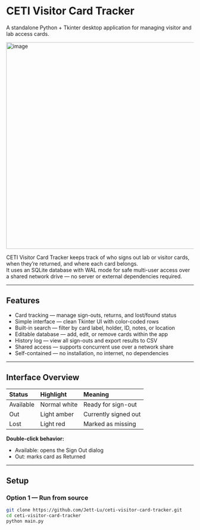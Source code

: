 # CETI Visitor Card Tracker

A standalone Python + Tkinter desktop application for managing visitor and lab access cards.

<img width="967" height="554" alt="image" src="https://github.com/user-attachments/assets/b4f88fd0-5f89-4f7a-8378-673876ee9f95" />

CETI Visitor Card Tracker keeps track of who signs out lab or visitor cards, when they’re returned, and where each card belongs.  
It uses an SQLite database with WAL mode for safe multi-user access over a shared network drive — no server or external dependencies required.

---

## Features

- Card tracking — manage sign-outs, returns, and lost/found status  
- Simple interface — clean Tkinter UI with color-coded rows  
- Built-in search — filter by card label, holder, ID, notes, or location  
- Editable database — add, edit, or remove cards within the app  
- History log — view all sign-outs and export results to CSV  
- Shared access — supports concurrent use over a network share  
- Self-contained — no installation, no internet, no dependencies

---

## Interface Overview

| Status | Highlight | Meaning |
|:--------|:-----------|:---------|
| Available | Normal white | Ready for sign-out |
| Out | Light amber | Currently signed out |
| Lost | Light red | Marked as missing |

**Double-click behavior:**  
- Available: opens the Sign Out dialog  
- Out: marks card as Returned

---

## Setup

### Option 1 — Run from source
```bash
git clone https://github.com/Jett-Lu/ceti-visitor-card-tracker.git
cd ceti-visitor-card-tracker
python main.py
